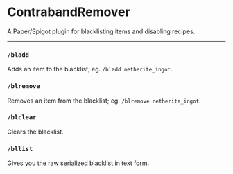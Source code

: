 # ContrabandRemover
A Paper/Spigot plugin for blacklisting items and disabling recipes.

---

### ```/bladd```
Adds an item to the blacklist; eg. ```/bladd netherite_ingot```.

### ```/blremove```
Removes an item from the blacklist; eg. ```/blremove netherite_ingot```.

### ```/blclear```
Clears the blacklist.

### ```/bllist```
Gives you the raw serialized blacklist in text form.
